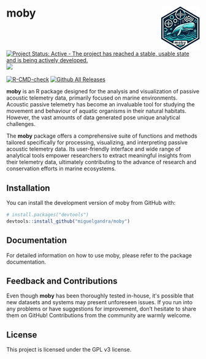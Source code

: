 
# moby <img src="vignettes/moby-logo2.png" align="right" width="100" />

[![Project Status: Active - The project has reached a stable, usable state and is being actively developed.](https://www.repostatus.org/badges/latest/active.svg)](https://www.repostatus.org/#active)
[![](https://img.shields.io/badge/lifecycle-experimental-orange.svg)](https://lifecycle.r-lib.org/articles/stages.html#experimental)
<!-- [![CRAN\_Status\_Badge](http://www.r-pkg.org/badges/version/moby)](https://cran.r-project.org/package=moby) -->
[![R-CMD-check](https://github.com/miguelgandra/moby/actions/workflows/R-CMD-check.yaml/badge.svg)](https://github.com/miguelgandra/moby/actions/workflows/R-CMD-check.yaml)
[![Github All Releases](https://img.shields.io/github/downloads/miguelgandra/moby/total.svg)]()

**moby** is an R package designed for the analysis and visualization of passive acoustic telemetry data, primarily focused on marine environments. Acoustic passive telemetry has become an invaluable tool for studying the movement and behaviour of aquatic organisms in their natural habitats. However, the vast amounts of data generated pose unique analytical challenges.

The **moby** package offers a comprehensive suite of functions and methods tailored specifically for processing, visualizing, and interpreting passive acoustic telemetry data. Its user-friendly interface and wide range of analytical tools empower researchers to extract meaningful insights from their telemetry data, ultimately contributing to the advance of research and conservation efforts in marine ecosystems.


## Installation

You can install the development version of moby from GitHub with:

``` r
# install.packages("devtools")
devtools::install_github("miguelgandra/moby")
```

## Documentation

For detailed information on how to use moby, please refer to the package documentation.


## Feedback and Contributions
Even though **moby** has been thoroughly tested in-house, it's possible that new datasets and systems may present unforeseen issues. If you run into any problems or have suggestions for improvement, don’t hesitate to share them on GitHub! Contributions from the community are warmly welcome.

## License
This project is licensed under the GPL v3 license.
